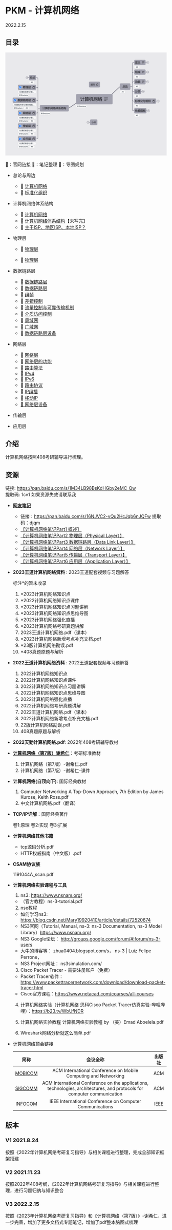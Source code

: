 # PKM - 计算机网络 

2022.2.15

## 目录

![计算机网络导图概览](./resources/计算机网络.png)

 🍔：官网链接	🧊：笔记整理	🥑：导图规划

* 总论与周边
  
  * 🥑 [计算机网络](./计算机网络.xmind)
  * 🧊 [标准化组织](./notes/计算机网络体系结构/标准化组织.md)
* 计算机网络体系结构

  * 🥑 [计算机网络](./计算机网络.xmind)
  * 🧊 [计算机网络体系结构](./notes/计算机网络体系结构/计算机网络体系结构.md)【未写完】
  * 🧊 [主干ISP、地区ISP、本地ISP？](./notes/计算机网络体系结构/主干ISP、地区ISP、本地ISP？.md)
* 物理层

  * 🥑 [物理层](./物理层.xmind)

  * 🧊 [物理层](./notes/物理层/物理层.md)
* 数据链路层
  * 🥑 [数据链路层](./数据链路层.xmind)
  * 🧊 [数据链路层](./notes/数据链路层/数据链路层.md)
  * 🧊 [组帧](./notes/数据链路层/组帧.md)
  * 🧊 [差错控制](./notes/数据链路层/差错控制.md)
  * 🧊 [流量控制与可靠传输机制](./notes/数据链路层/流量控制.md)
  * 🧊 [介质访问控制](./notes/数据链路层/介质访问控制.md)
  * 🧊 [局域网](./notes/数据链路层/局域网.md)
  * 🧊 [广域网](./notes/数据链路层/广域网.md)
  * 🧊 [数据链路层设备](./notes/数据链路层/数据链路层设备.md)
* 网络层
  * 🥑 [网络层](./网路层.xmind)
  * 🧊 [网络层的功能](./notes/网络层/网络层的功能.md)
  * 🧊 [路由算法](./notes/网络层/路由算法.md)
  * 🧊 [IPv4](./notes/网络层/IPv4.md)
  * 🧊 [IPv6](./notes/网络层/IPv6.md)
  * 🧊 [路由协议](./notes/网络层/路由协议.md)
  * 🧊 [IP组播](./notes/网络层/IP组播.md)
  * 🧊 [移动IP](./notes/网络层/移动IP.md)
  * [🧊 网络层设备](./notes/网络层/网络层设备.md)

* 传输层
* 应用层

## 介绍

计算机网络按照408考研辅导进行梳理。
## 资源
链接: https://pan.baidu.com/s/1M34LB98BsKdHGby2eMC_Qw  
提取码: 1cv1  如果资源失效请联系我

* **[网友笔记](https://blog.csdn.net/weixin_45067603/article/details/106974036)**
  * 链接：https://pan.baidu.com/s/16NJVC2-vQu2HcJqb6nJQFw 提取码：djqm
  * [【计算机网络笔记Part1 概述】](https://blog.csdn.net/weixin_45067603/article/details/106974036)
  * [【计算机网络笔记Part2 物理层（Physical Layer）】](https://blog.csdn.net/weixin_45067603/article/details/106974965)
  * [【计算机网络笔记Part3 数据链路层（Data Link Layer）】](https://blog.csdn.net/weixin_45067603/article/details/106980441)
  * [【计算机网络笔记Part4 网络层（Network Layer）】](https://blog.csdn.net/weixin_45067603/article/details/106993253)
  * [【计算机网络笔记Part5 传输层（Transport Layer）】](https://blog.csdn.net/weixin_45067603/article/details/107034202)
  * [【计算机网络笔记Part6 应用层（Application Layer）】](https://blog.csdn.net/weixin_45067603/article/details/107053479)




* __2023王道计算机网络资料__ : 2023王道配套视频与习题解答

  标注*的暂未收录

  1. *2023计算机网络知识点
  2. *2022计算机网络知识点课件
  3. *2023计算机网络知识点习题讲解
  4. *2023计算机网络知识点思维导图
  5. *2023计算机网络强化直播
  6. *2023计算机网络考研真题讲解
  7. 2023王道计算机网络.pdf（课本）
  8. *2023计算机网络新增考点补充文档.pdf
  9. *23版计算机网络勘误.pdf
  10. *408真题原题与解析



* __2022王道计算机网络资料__ : 2022王道配套视频与习题解答

  1. 2022计算机网络知识点
  2. 2022计算机网络知识点课件
  3. 2022计算机网络知识点习题讲解
  4. 2022计算机网络知识点思维导图
  5. 2022计算机网络强化直播
  6. 2022计算机网络考研真题讲解
  7. 2022王道计算机网络.pdf（课本）
  8. 2022计算机网络新增考点补充文档.pdf
  9. 22版计算机网络勘误.pdf
  10. 408真题原题与解析



* __2022天勤计算机网络.pdf__: 2022年408考研辅导教材  



* [**计算机网络（第7版）谢希仁**](http://yx.51zhy.cn/mtrcsRes/phei_cnetwork.jsp)：考研标准教材

  1. 计算机网络（第7版）-谢希仁.pdf
  2. 计算机网络（第7版）-谢希仁-课件

  

* __计算机网络(自顶向下)__: 国际经典教材

  1. Computer Networking A Top-Down Approach, 7th Edition by James Kurose, Keith Ross.pdf
  2. 中文计算机网络.pdf（翻译）

  

* __TCP/IP详解__：国际经典著作

  卷1:原理
  卷2:实现
  卷3:扩展

  

* **计算机网络其他书籍**

  * tcp源码分析.pdf
  * HTTP权威指南（中文版）.pdf

  

* __CSAM协议族__

  1191044A_scan.pdf

  

* **计算机网络实验课程与工具**

  1. ns3: https://www.nsnam.org/
  	* （官方教程）ns-3-tutorial.pdf
  	
  2. nse教程
  	* 如何学习ns3: https://blog.csdn.net/Mary19920410/article/details/72520674
  	* NS3官网（Tutorial, Manual, ns-3: ns-3 Documentation, ns-3 Model Library）https://www.nsnam.org/
  	* NS3 Google论坛： http://groups.google.com/forum/#!forum/ns-3-users
  	* 大牛的博客等： zhua0404.blogspot.com/s， ns-3 | Luiz Felipe Perrone，
  	* NS3 Project网址： ns3simulation.com/
  	
  3. Cisco Packet Tracer - 需要注册账户（免费）
  	* Packet Tracer软件：https://www.packettracernetwork.com/download/download-packet-tracer.html
  	* Cisco官方课程：https://www.netacad.com/courses/all-courses
  	
  4. 计算机网络实验（计算机网络 思科Cisco Packet Tracer仿真实验-哔哩哔哩）：https://b23.tv/WbUfNDR

  5. 计算机网络实验教程 计算机网络实验教程 by （美）Emad Aboelela.pdf

  6. Wireshark网络分析就这么简单.pdf

     

* [计算机网络顶会链接](https://blog.csdn.net/niutianzhuang/article/details/79995929)

  |                             简称                             |                           会议全称                           | 出版社 |
  | :----------------------------------------------------------: | :----------------------------------------------------------: | :----: |
  |     [MOBICOM](http://dblp.uni-trier.de/db/conf/mobicom/)     | ACM International Conference on Mobile Computing and Networking |  ACM   |
  | [SIGCOMM](http://dblp.uni-trier.de/db/conf/sigcomm/index.html) | ACM International Conference on the applications, technologies, architectures, and protocols for computer communication |  ACM   |
  |     [INFOCOM](http://dblp.uni-trier.de/db/conf/infocom/)     |   IEEE International Conference on Computer Communications   |  IEEE  |

  

## 版本

### V1 2021.8.24
按照《2022年计算机网络考研复习指导》与相关课程进行整理，完成全部知识框架搭建  
### V2 2021.11.23
按照2022年408考纲，《2022年计算机网络考研复习指导》与相关课程进行整理，进行习题归纳与知识整合  

### V3 2022.2.15

按照《2023年计算机网络考研复习指导》和《计算机网络（第7版）》-谢希仁，进一步完善，增加了更多文档式专题笔记，增加了pdf整本脑图式梳理
